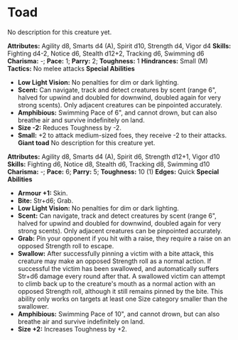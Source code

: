# Toad

No description for this creature yet.

**Attributes:** Agility d8, Smarts d4 (A), Spirit d10, Strength d4,
Vigor d4
**Skills:** Fighting d4-2, Notice d6, Stealth d12+2, Tracking d6,
Swimming d6
**Charisma:** -; **Pace:** 1; **Parry:** 2; **Toughness:** 1
**Hindrances:** Small (M)
**Tactics:** No melee attacks
**Special Abilities**

- **Low Light Vision:** No penalties for dim or dark lighting.
- **Scent:** Can navigate, track and detect creatures by scent (range
6", halved for upwind and doubled for downwind, doubled again for very
strong scents). Only adjacent creatures can be pinpointed accurately.
- **Amphibious:** Swimming Pace of 6", and cannot drown, but can also
breathe air and survive indefinitely on land.
- **Size -2:** Reduces Toughness by -2.
- **Small:** +2 to attack medium-sized foes, they receive -2 to their
attacks.
**Giant toad**
No description for this creature yet.

**Attributes:** Agility d8, Smarts d4 (A), Spirit d6, Strength d12+1,
Vigor d10
**Skills:** Fighting d6, Notice d8, Stealth d6, Tracking d8, Swimming
d10
**Charisma:** -; **Pace:** 6; **Parry:** 5; **Toughness:** 10 (1)
**Edges:** Quick
**Special Abilities**

- **Armour +1:** Skin.
- **Bite:** Str+d6; Grab.
- **Low Light Vision:** No penalties for dim or dark lighting.
- **Scent:** Can navigate, track and detect creatures by scent (range
6", halved for upwind and doubled for downwind, doubled again for very
strong scents). Only adjacent creatures can be pinpointed accurately.
- **Grab:** Pin your opponent if you hit with a raise, they require a
raise on an opposed Strength roll to escape.
- **Swallow:** After successfully pinning a victim with a bite attack,
this creature may make an opposed Strength roll as a normal action. If
successful the victim has been swallowed, and automatically suffers
Str+d6 damage every round after that. A swallowed victim can attempt to
climb back up to the creature's mouth as a normal action with an
opposed Strength roll, although it still remains pinned by the bite.
This ability only works on targets at least one Size category smaller
than the swallower.
- **Amphibious:** Swimming Pace of 10", and cannot drown, but can also
breathe air and survive indefinitely on land.
- **Size +2:** Increases Toughness by +2.
